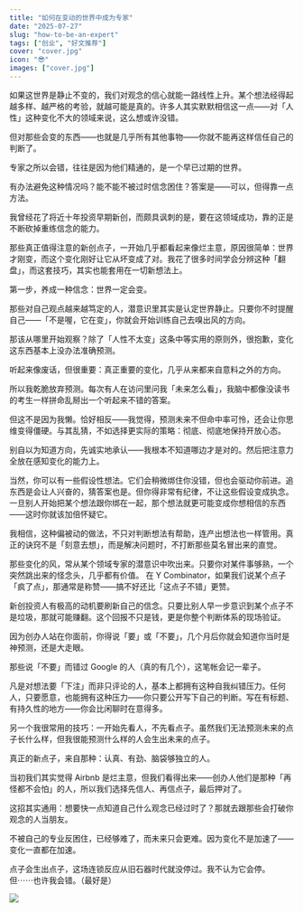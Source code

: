 ```yaml
---
title: "如何在变动的世界中成为专家"
date: "2025-07-27"
slug: "how-to-be-an-expert"
tags: ["创业", "好文推荐"]
cover: "cover.jpg"
icon: "😎"
images: ["cover.jpg"]
---
```

如果这世界是静止不变的，我们对观念的信心就能一路线性上升。某个想法经得起越多样、越严格的考验，就越可能是真的。许多人其实默默相信这一点——对「人性」这种变化不大的领域来说，这么想或许没错。



但对那些会变的东西——也就是几乎所有其他事物——你就不能再这样信任自己的判断了。



专家之所以会错，往往是因为他们精通的，是一个早已过期的世界。



有办法避免这种情况吗？能不能不被过时信念困住？答案是——可以，但得靠一点方法。



我曾经花了将近十年投资早期新创，而颇具讽刺的是，要在这领域成功，靠的正是不断砍掉重练信念的能力。



那些真正值得注意的新创点子，一开始几乎都看起来像烂主意，原因很简单：世界才刚变，而这个变化刚好让它从坏变成了对。我花了很多时间学会分辨这种「翻盘」，而这套技巧，其实也能套用在一切新想法上。



第一步，养成一种信念：世界一定会变。



那些对自己观点越来越笃定的人，潜意识里其实是认定世界静止。只要你不时提醒自己——「不是喔，它在变」，你就会开始训练自己去嗅出风的方向。



那该从哪里开始观察？除了「人性不太变」这条中等实用的原则外，很抱歉，变化这东西基本上没办法准确预测。



听起来像废话，但很重要：真正重要的变化，几乎从来都来自意料之外的方向。



所以我乾脆放弃预测。每次有人在访问里问我「未来怎么看」，我脑中都像没读书的考生一样拼命乱掰出一个听起来不错的答案。



但这不是因为我懒。恰好相反——我觉得，预测未来不但命中率可怜，还会让你思维变得僵硬。与其乱猜，不如选择更实际的策略：彻底、彻底地保持开放心态。



别自以为知道方向，先诚实地承认——我根本不知道哪边才是对的。然后把注意力全放在感知变化的能力上。



当然，你可以有一些假设性想法。它们会稍微绑住你没错，但也会驱动你前进。追东西是会让人兴奋的，猜答案也是。但你得非常有纪律，不让这些假设变成执念。
一旦别人开始把某个想法跟你绑在一起，那个想法就更可能变成你想相信的东西——这时你就该加倍怀疑它。



我相信，这种偏被动的做法，不只对判断想法有帮助，连产出想法也一样管用。真正的诀窍不是「刻意去想」，而是解决问题时，不打断那些莫名冒出来的直觉。



那些变化的风，常从某个领域专家的潜意识中吹出来。只要你对某件事够熟，一个突然跳出来的怪念头，几乎都有价值。
在 Y Combinator，如果我们说某个点子「疯了点」，那通常是称赞——搞不好还比「这点子不错」更赞。



新创投资人有极高的动机要刷新自己的信念。只要比别人早一步意识到某个点子不是垃圾，那就可能赚翻。这个回报不只是钱，更是你整个判断体系的现场验证。



因为创办人站在你面前，你得说「要」或「不要」，几个月后你就会知道你当时是神预测，还是大走眼。



那些说「不要」而错过 Google 的人（真的有几个），这笔帐会记一辈子。



凡是对想法要「下注」而非只评论的人，基本上都拥有这种自我纠错压力。任何人，只要愿意，也能拥有这种压力——你只要公开写下自己的判断。写在有标题、有持久性的地方——你会比闲聊时在意得多。



另一个我很常用的技巧：一开始先看人，不先看点子。虽然我们无法预测未来的点子长什么样，但我很能预测什么样的人会生出未来的点子。



真正的新点子，来自那种：认真、有劲、脑袋够独立的人。



当初我们其实觉得 Airbnb 是烂主意，但我们看得出来——创办人他们是那种「再怪都不会怕」的人，所以我们选择先信人、再信点子，最后押对了。



这招其实通用：想要快一点知道自己什么观念已经过时了？那就去跟那些会打破你观念的人当朋友。



不被自己的专业反困住，已经够难了，而未来只会更难。因为变化不是加速了——变化一直都在加速。



点子会生出点子，这场连锁反应从旧石器时代就没停过。我不认为它会停。
但⋯⋯也许我会错。（最好是）




![](https://prod-files-secure.s3.us-west-2.amazonaws.com/112d0858-5090-4d34-a606-b75eb8d65fd2/46476355-9cf3-4e99-9b7a-3531bc426380/1000202064.png?X-Amz-Algorithm=AWS4-HMAC-SHA256&X-Amz-Content-Sha256=UNSIGNED-PAYLOAD&X-Amz-Credential=ASIAZI2LB4665SCVVVCQ%2F20250824%2Fus-west-2%2Fs3%2Faws4_request&X-Amz-Date=20250824T122330Z&X-Amz-Expires=3600&X-Amz-Security-Token=IQoJb3JpZ2luX2VjEOr%2F%2F%2F%2F%2F%2F%2F%2F%2F%2FwEaCXVzLXdlc3QtMiJHMEUCIH28DeOnphzfzeSILwnmeDeUxGKwDXBhTtklM%2Fy2nWiAAiEArp1ZjYLaUfe2LyNW784K5jDS%2ByV%2BFCWiZlOlygCRV%2Bcq%2FwMIQxAAGgw2Mzc0MjMxODM4MDUiDDCPK7khD%2F1SlClqYyrcA9rhse5Zxv5QiBaILA6ACF1S1m2QxZfROhGn08Ai62aIOkYSLINM48ROfLnRsWUU2DGwFhJXtgM1ztyAJLri0oAm1rbCppvGBwZ4%2FzJkFDXDStNmap50LpbL2rzmHbADC8DXlQqv9C2lDWHI7yymzPhmHdOBS1Wr1%2FeR0A39OXRJNCoNlooQZzINwhDTjCwx1pgPDTtyttA1voj2B%2B0bpd7n8RJZv5FdxBiEkIBFW%2FtSI8k1MO%2B7H8UvH%2BeObtD%2BogKbIDHDggrnaA6MDVFxhDzsl5yDxvgS9Vho%2BMQMKqbcwqjwv6HajtynJeNwzl7fBcslin3R8MzDfgeYuV%2FkC48m334L3r5xYObGCtD0fwti7Olg1msMmSTD9Yf7sZcWHhHjLVp5dSJdMw%2FU%2FSslTcv5ssANKZQIfFvP0sutr4I094%2Bc1WTeelFXebCF6k8fZ3OGdnKylQt%2FsOHlgPEolWfDzGsQiGPfzc8%2FLiIDlsOBCmN%2BCfEXYC8vti0G%2F6YERuI3%2FjEWmyx6zyVsN3KIOnLw5agl4AzF1m%2FBgCCaN2XzQt711kxakaPju21BaSpeBlN5b1IOnGVadyNb6LeaZv%2B64ZskPOdZMkEP6JcaDj2RNm%2FEunkfCBbRIV0kMNu2q8UGOqUBBLkAgQkur7fG%2BHQJrtkJ%2F05YIapTartvo341NWWhjwIenmpSks8CwJ08ktsXmY6Frx7WU1OrllK36S6bUH2EsKqUwjg42D8JX7hLbiUj28t%2BGooshd8X%2B108tcmFltoyApoqwCqaAY%2FtHDlPkK%2FjSSHrFxFiNbzj7KWqtFq5AA5Xd3453fpZTo1ktyXWjtWMujd7BYNBoq1K0HT7RJCcKQ7aIkjm&X-Amz-Signature=d1b4bdaf52c3bfd08fdc360fc0d245caad173890d423657366b6c554bc647080&X-Amz-SignedHeaders=host&x-amz-checksum-mode=ENABLED&x-id=GetObject)

